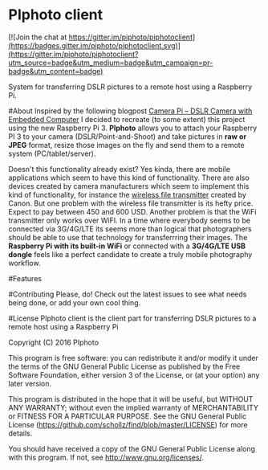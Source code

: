 # PIphoto client

[![Join the chat at https://gitter.im/piphoto/piphotoclient](https://badges.gitter.im/piphoto/piphotoclient.svg)](https://gitter.im/piphoto/piphotoclient?utm_source=badge&utm_medium=badge&utm_campaign=pr-badge&utm_content=badge)

System for transferring DSLR pictures to a remote host using a Raspberry Pi.

#About
Inspired by the following blogpost [Camera Pi – DSLR Camera with Embedded Computer](http://www.davidhunt.ie/raspberry-pi-in-a-dslr-camera/) I decided to recreate (to some extent) this project using the new Raspberry Pi 3. **PIphoto** allows you to attach your Raspberry PI 3 to your camera (DSLR/Point-and-Shoot) and take pictures in **raw or JPEG** format, resize those images on the fly and send them to a remote system (PC/tablet/server). 

Doesn't this functionality already exist? Yes kinda, there are mobile applications which seem to have this kind of functionality. There are also devices created by camera manufacturers which seem to implement this kind of functionality, for instance the
[wireless file transmitter](https://www.usa.canon.com/internet/portal/us/home/products/details/cameras/wireless-file-transmitter/wireless-file-transmitter-wft-e6a) created by Canon. But one problem with the wireless file transmitter is its hefty price. Expect to pay between 450 and 600 USD. Another problem is that the WiFi transmitter only works over WiFI. In a time where everybody seems to be connected via 3G/4G/LTE its seems more than logical that photographers should be able to use that technology for transferrring their images. The **Raspberry Pi with its built-in WiFi** or connected with a **3G/4G/LTE USB dongle** feels like a perfect candidate to create a truly mobile photography workflow.

#Features

#Contributing
Please, do! Check out the latest issues to see what needs being done, or add your own cool thing.

#License
PIphoto client is the client part for transferring DSLR pictures to a remote host using a Raspberry Pi

Copyright (C) 2016 PIphoto

This program is free software: you can redistribute it and/or modify it under the terms of the GNU General Public License as published by the Free Software Foundation, either version 3 of the License, or (at your option) any later version.

This program is distributed in the hope that it will be useful, but WITHOUT ANY WARRANTY; without even the implied warranty of MERCHANTABILITY or FITNESS FOR A PARTICULAR PURPOSE. See the GNU General Public License (https://github.com/schollz/find/blob/master/LICENSE) for more details.

You should have received a copy of the GNU General Public License along with this program. If not, see http://www.gnu.org/licenses/.
